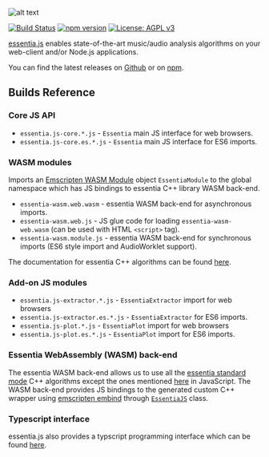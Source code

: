 
![alt text](https://user-images.githubusercontent.com/14850001/66190489-67098d80-e68c-11e9-9a7c-35b82f6635e1.png)

[![Build Status](https://travis-ci.org/MTG/essentia.js.svg?branch=master)](https://travis-ci.org/MTG/essentia.js)
[![npm version](https://badge.fury.io/js/essentia.js.svg)](https://badge.fury.io/js/essentia.js)
[![License: AGPL v3](https://img.shields.io/badge/License-AGPL%20v3-blue.svg)](https://www.gnu.org/licenses/agpl-3.0)

[essentia.js](https://essentia.upf.edu/essentiajs) enables state-of-the-art music/audio analysis algorithms on your web-client and/or Node.js applications. 

You can find the latest releases on [Github](https://github.com/MTG/essentia.js/releases) or on [npm](https://www.npmjs.com/package/essentia.js).


## Builds Reference

### Core JS API

- `essentia.js-core.*.js` - `Essentia` main JS interface for web browsers.
- `essentia.js-core.es.*.js` - `Essentia` main JS interface for ES6 imports.

### WASM modules 

Imports an [Emscripten WASM Module](https://emscripten.org/docs/api_reference/module.html) object `EssentiaModule` to the global namespace which has JS bindings to essentia C++ library WASM back-end.

- `essentia-wasm.web.wasm` - essentia WASM back-end for asynchronous imports. 
- `essentia-wasm.web.js` - JS glue code for loading `essentia-wasm-web.wasm` (can be used with HTML `<script>` tag).
- `essentia-wasm.module.js` -  essentia WASM back-end for synchronous imports (ES6 style import and AudioWorklet support).

The documentation for essentia C++ algorithms can be found [here](https://essentia.upf.edu/algorithms_reference.html).
  
  
### Add-on JS modules

- `essentia.js-extractor.*.js` - `EssentiaExtractor` import for  web browsers
- `essentia.js-extractor.es.*.js` - `EssentiaExtractor` for ES6 imports.
- `essentia.js-plot.*.js` - `EssentiaPlot` import for  web browsers
- `essentia.js-plot.es.*.js` - `EssentiaPlot` import for ES6 imports.


### Essentia WebAssembly (WASM) back-end

The essentia WASM back-end allows us to use all the [essentia standard mode](https://essentia.upf.edu/documentation.html) C++ algorithms except the ones mentioned [here](https://github.com/MTG/essentia.js/blob/master/src/python/excluded_algos.md) in JavaScript. The WASM back-end provides JS bindings to the generated custom C++ wrapper using [emscripten embind](https://emscripten.org/docs/porting/connecting_cpp_and_javascript/embind.html) through [`EssentiaJS`](https://github.com/MTG/essentia.js/blob/a0985aacac01296b86ba00a21f60ca017e7b38c0/src/cpp/bindings_essentiajs.cpp#L29) class.


### Typescript interface

essentia.js also provides a typscript programming interface which can be found [here](https://github.com/MTG/essentia.js/tree/master/src/typescript).
